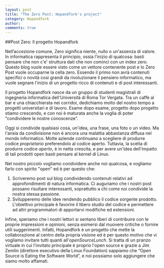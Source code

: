 ```yaml
---
layout: post
title: "The Zero Post: Hopandfork's project"
category: Hopandfork
author: 
comments: true
---
```


##Post Zero: Il progetto Hopandfork

Nell’accezione comune, Zero significa niente, nullo o un'assenza di valore. In informatica rappresenta il principio, ossia l'inizio di qualcosa: basti pensare che non c'e' struttura dati che non cominci con un index zero. Questo blog vuole essere visto come un vettore contenente post e lo Zero Post vuole occuparne la cella zero. Essendo il primo non avrà contenuti specifici o novità così grandi da rivoluzionare il pensiero informatico, ma vuole segnare l'inizio di un progetto ricco di contenuti e di post interessanti.

Il progetto Hopandfork nasce da un gruppo di studenti magistrali di ingegneria informatica dell'Università di Roma Tor Vergata. Tra un caffè al bar e una chiacchierata nei corridoi, dedichiamo molto del nostro tempo a progetti universitari e di lavoro. Esame dopo esame, progetto dopo progetto stiamo crescendo, e con noi è maturata anche la voglia di poter "condividere le nostre conoscenze". 

Oggi si condivide qualsiasi cosa, un'idea, una frase, una foto o un video. Ma l'ansia da condivisione non è ancora una malattia abbastanza diffusa nel mondo informatico. Molte aziende continuano a scegliere di produrre codice _proprietario_ preferendolo al codice aperto. Tuttavia, la scelta di produrre codice _aperto_, è in netta crescita, e per avere un'idea dell'impatto di tali prodotti open basti pensare al kernel di Linux.

Nel nostro piccolo vogliamo condividere anche noi qualcosa, e vogliamo farlo con spirito "open" ed è per questo che:

  1. Scriveremo post sul blog condividendo contenuti relativi ad approfondimenti di natura informatica. Ci auguriamo che i nostri post possano risultare interessanti, soprattutto a chi come noi condivide la nostra stessa passione.
  2. Svilupperemo delle idee rendendo pubblico il codice sorgente prodotto. L'obiettivo principale è favorire il libero studio del codice e permettere ad altri programmatori di apportarvi modifiche ed estensioni. 
  
Infine, speriamo che i nostri lettori si sentano liberi di contribuire con le proprie impressioni e opinioni, senza esimersi dal muovere critiche o fornire utili suggerimenti. Infatti, Hopandfork è un progetto che mette la collaborazione al centro della propria visione ed è per questo motivo che vi vogliamo invitare tutti quanti all'_openSourceLunch_. Si tratta di un pranzo virtuale in cui l'invitato principale è proprio l'open source e grazie a Jim Zemlin (direttore esecutivo della Linux Foundation) sappiamo che “Open Source is Eating the Software World”, e noi possiamo solo aggiungere che siamo molto affamati.
